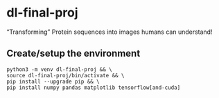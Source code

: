 # dl-final-proj
“Transforming” Protein sequences into images humans can understand!

## Create/setup the environment
```
python3 -m venv dl-final-proj && \
source dl-final-proj/bin/activate && \
pip install --upgrade pip && \
pip install numpy pandas matplotlib tensorflow[and-cuda]
```
